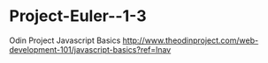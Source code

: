 # Project-Euler--1-3
Odin Project Javascript Basics
http://www.theodinproject.com/web-development-101/javascript-basics?ref=lnav